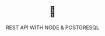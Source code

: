 <h1 style="text-align: center">🤯</h1>

<p style="text-align: center">REST API WITH NODE & POSTGRESQL</p>
